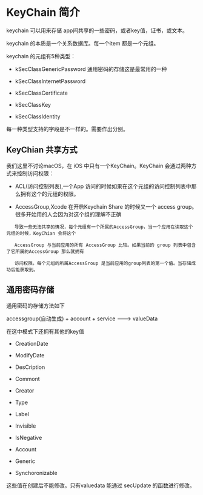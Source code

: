 # KeyChain 简介

keychain 可以用来存储 app间共享的一些密码，或者key值，证书，或文本。

keychain 的本质是一个关系数据库。每一个item 都是一个元组。

keychain 的元组有5种类型：

* kSecClassGenericPassword  通用密码的存储这是最常用的一种

* kSecClassInternetPassword

* kSecClassCertificate

* kSecClassKey

* kSecClassIdentity


每一种类型支持的字段是不一样的。需要作出分别。

## KeyChian 共享方式

我们这里不讨论macOS，在 iOS 中只有一个KeyChain。KeyChain 会通过两种方式来控制访问权限：

* ACL\(访问控制列表\),一个App 访问的时候如果在这个元组的访问控制列表中那么拥有这个的元组的权限。

* AccessGroup,Xcode 在开启Keychain Share 的时候又一个 access group。很多开始用的人会因为对这个组的理解不正确


```
   导致一些无法共享的情况，每个元组有一个所属的AccessGroup，当一个应用在读取这个元组的时候，KeyChian 会将这个

   AccessGroup 与当前应用的所有 AccessGroup 比较。如果当前的 group 列表中包含了它所属的AccessGroup 那么就拥有

   访问权限。每个元组的所属AccessGroup 是当前应用的group列表的第一个值。当存储成功后能获取到。
```

## 通用密码存储

通用密码的存储方法如下

accessgroup\(自动生成\) + account + service ---&gt; valueData

在这中模式下还拥有其他的key值

* CreationDate

* ModifyDate

* DesCription

* Commont

* Creator

* Type

* Label

* Invisible

* IsNegative

* Account

* Generic

* Synchoronizable


这些值在创建后不能修改。只有valuedata 能通过 secUpdate 的函数进行修改。




